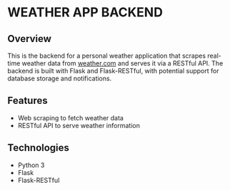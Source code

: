# WEATHER APP BACKEND

## Overview  
This is the backend for a personal weather application that scrapes real-time weather data from [weather.com](https://weather.com) and serves it via a RESTful API. The backend is built with Flask and Flask-RESTful, with potential support for database storage and notifications.

## Features  
- Web scraping to fetch weather data  
- RESTful API to serve weather information  

## Technologies  
- Python 3  
- Flask  
- Flask-RESTful  
